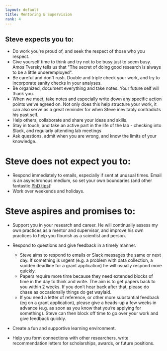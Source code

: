 ```yaml
---
layout: default
title: Mentoring & Supervision
rank: 4
---
```


## Steve expects you to:

* Do work you're proud of, and seek the respect of those who you respect.
* Give yourself time to think and try not to be busy just to seem busy. Amos Tversky tells us that "The secret of doing good research is always to be a little underemployed".
* Be careful and don't rush. Double and triple check your work, and try to incorporate sanity checks in your analyses.
* Be organized, document everything and take notes. Your future self will thank you.
* When we meet, take notes and especially write down any specific action points we’ve agreed on. Not only does this help structure your work, it can also serve as a great reminder for when Steve inevitably contradicts his past self.
* Help others, collaborate and share your ideas and skills. 
* Stay in touch, and take an active part in the life of the lab - checking into Slack, and regularly attending lab meetings
* Ask questions, admit when you are wrong, and know the limits of your knowledge.


# Steve does not expect you to:

* Respond immediately to emails, especially if sent at unusual times. Email is an asynchronous medium, so set your own boundaries (and other fantastic [PhD tips]((https://twitter.com/annegalloway/status/438412389319319552?lang=en)))!
* Work over weekends and holidays. 

# Steve aspires and promises to:

* Support you in your research and career. He will continually assess my own practices as a mentor and supervisor, and improve his own practices to help you flourish as a scientist and person.

* Respond to questions and give feedback in a timely manner.
  - Steve aims to respond to emails or Slack messages the same or next day. If something is urgent (e.g. a problem with data collection, a sudden deadline for a grant application) he will usually respond more quickly.
  - Papers require more time because they need extended blocks of time in the day to think and write. The aim is to get papers back to you within 2 weeks. If you don’t hear back after that, please do chase as occasionally things do get waylaid.
  - If you need a letter of reference, or other more substantial feedback (eg on a grant application), please give a heads-up a few weeks in advance (e.g. as soon as you know that you’re applying for something). Steve can then block off time to go over your work and give feedback quickly. 

* Create a fun and supportive learning environment.
* Help you form connections with other researchers, write recommendation letters for scholarships, awards, or future positions.
